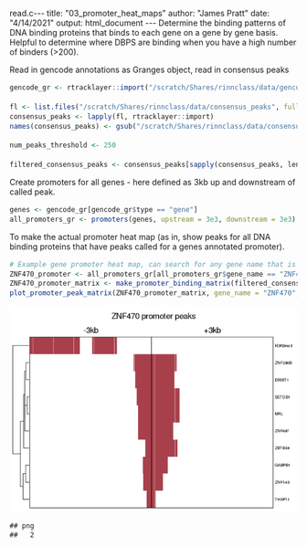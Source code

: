 read.c--- title: "03\_promoter\_heat\_maps" author: "James Pratt" date: "4/14/2021" output: html\_document --- Determine the binding patterns of DNA binding proteins that binds to each gene on a gene by gene basis. Helpful to determine where DBPS are binding when you have a high number of binders (&gt;200).

Read in gencode annotations as Granges object, read in consensus peaks

``` r
gencode_gr <- rtracklayer::import("/scratch/Shares/rinnclass/data/gencode.v32.annotation.gtf")

fl <- list.files("/scratch/Shares/rinnclass/data/consensus_peaks", full.names = TRUE)
consensus_peaks <- lapply(fl, rtracklayer::import)
names(consensus_peaks) <- gsub("/scratch/Shares/rinnclass/data/consensus_peaks/|.bed", "", fl)

num_peaks_threshold <- 250

filtered_consensus_peaks <- consensus_peaks[sapply(consensus_peaks, length) > num_peaks_threshold]
```

Create promoters for all genes - here defined as 3kb up and downstream of called peak.

``` r
genes <- gencode_gr[gencode_gr$type == "gene"]
all_promoters_gr <- promoters(genes, upstream = 3e3, downstream = 3e3)
```

To make the actual promoter heat map (as in, show peaks for all DNA binding proteins that have peaks called for a genes annotated promoter).

``` r
# Example gene promoter heat map, can search for any gene name that is in the all_promoters_gr - use the num_peaks_df to determine genes of interest. 
ZNF470_promoter <- all_promoters_gr[all_promoters_gr$gene_name == "ZNF470"]
ZNF470_promoter_matrix <- make_promoter_binding_matrix(filtered_consensus_peaks, ZNF470_promoter)
plot_promoter_peak_matrix(ZNF470_promoter_matrix, gene_name = "ZNF470", save_pdf = TRUE)
```

![](01_promoter_heat_maps_files/figure-markdown_github/unnamed-chunk-1-1.png)

    ## png 
    ##   2
